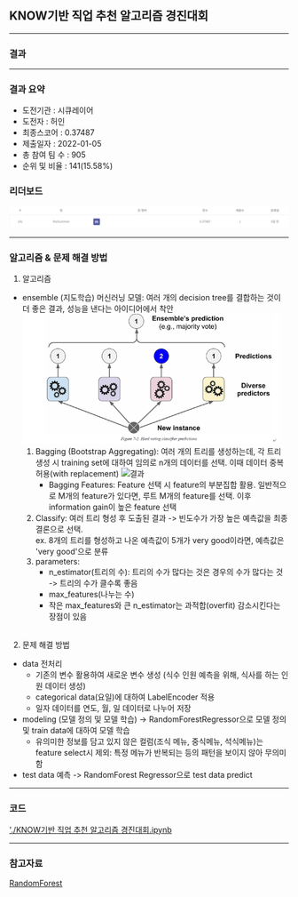 ## KNOW기반 직업 추천 알고리즘 경진대회

------------

### 결과

----------------

### 결과 요약

* 도전기관 : 시큐레이어
* 도전자 : 허인
* 최종스코어 : 0.37487
* 제출일자 : 2022-01-05
* 총 참여 팀 수 : 905
* 순위 및 비율 :  141(15.58%)

### 리더보드

![결과](screenshot/screenKnow.png)

----------

### 알고리즘 & 문제 해결 방법

1. 알고리즘
* ensemble (지도학습) 머신러닝 모델: 여러 개의 decision tree를 결합하는 것이 더 좋은 결과, 성능을 낸다는 아이디어에서 착안
  <img src="screenshot/ensemble.png" alt="model" style="zoom: 67%;" />
  1) Bagging (Bootstrap Aggregating): 여러 개의 트리를 생성하는데, 각 트리 생성 시 training set에 대하여 임의로 n개의 데이터를 선택. 이때 데이터 중복 허용(with replacement)
    ![결과](screenshot/RandomForest2.png)
     - Bagging Features: Feature 선택 시 feature의 부분집합 활용. 일반적으로 M개의 feature가 있다면, 루트 M개의 feature를 선택. 이후 information gain이 높은 feature 선택 
  2) Classify: 여러 트리 형성 후 도출된 결과 -> 빈도수가 가장 높은 예측값을 최종 결론으로 선택.<br>
     ex. 8개의 트리를 형성하고 나온 예측값이 5개가 very good이라면, 예측값은 'very good'으로 분류
  3) parameters:
     - n_estimator(트리의 수): 트리의 수가 많다는 것은 경우의 수가 많다는 것 -> 트리의 수가 클수록 좋음
     - max_features(나누는 수) 
     - 작은 max_features와 큰 n_estimator는 과적합(overfit) 감소시킨다는 장점이 있음 
  <br><br>
 
 2. 문제 해결 방법
 * data 전처리
   * 기존의 변수 활용하여 새로운 변수 생성 (식수 인원 예측을 위해, 식사를 하는 인원 데이터 생성)
   * categorical data(요일)에 대하여 LabelEncoder 적용
   * 일자 데이터를 연도, 월, 일 데이터로 나누어 저장
 * modeling (모델 정의 및 모델 학습) -> RandomForestRegressor으로 모델 정의 및 train data에 대하여 모델 학습
   * 유의미한 정보를 담고 있지 않은 컬럼(조식 메뉴, 중식메뉴, 석식메뉴)는 feature select시 제외: 특정 메뉴가 반복되는 등의 패턴을 보이지 않아 무의미함
 * test data 예측 -> RandomForest Regressor으로 test data predict

-----------

### 코드

['./KNOW기반 직업 추천 알고리즘 경진대회.ipynb](https://github.com/gjdls01/seculayer_challenge3/blob/main/dacon/KNOW%EA%B8%B0%EB%B0%98%20%EC%A7%81%EC%97%85%20%EC%B6%94%EC%B2%9C%20%EC%95%8C%EA%B3%A0%EB%A6%AC%EC%A6%98%20%EA%B2%BD%EC%A7%84%EB%8C%80%ED%9A%8C/KNOW%EA%B8%B0%EB%B0%98%20%EC%A7%81%EC%97%85%20%EC%B6%94%EC%B2%9C%20%EC%95%8C%EA%B3%A0%EB%A6%AC%EC%A6%98%20%EA%B2%BD%EC%A7%84%EB%8C%80%ED%9A%8C.ipynb)

-----------

### 참고자료

[RandomForest](https://medium.com/greyatom/a-trip-to-random-forest-5c30d8250d6a)

